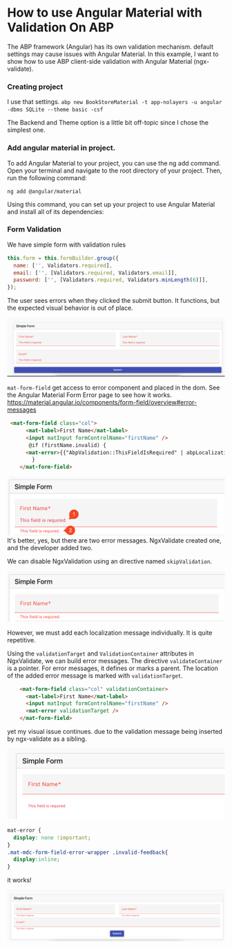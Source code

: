 # How to use Angular Material with Validation On ABP

The ABP framework (Angular) has its own validation mechanism. default settings  may cause issues with Angular Material. In this example, I want to show how to use ABP client-side validation with Angular Material (ngx-validate).

### Creating project

I use that settings. 
`abp new BookStoreMaterial -t app-nolayers -u angular -dbms SQLite --theme basic -csf`

The Backend and Theme option is a little bit off-topic since I chose the simplest one.


### Add angular material in project.

To add Angular Material to your project, you can use the ng add command. Open your terminal and navigate to the root directory of your project. Then, run the following command:



```
ng add @angular/material
```

Using this command, you can set up your project to use Angular Material and install all of its dependencies:



### Form Validation
We have simple form with validation rules

```js
this.form = this.formBuilder.group({
  name: ['', Validators.required],
  email: ['', [Validators.required, Validators.email]],
  password: ['', [Validators.required, Validators.minLength(6)]],
});
```

The user sees errors when they clicked the submit button. It functions, but the expected visual behavior is out of place.
 
 ![Image](img/1.png)


`mat-form-field` get access to error component and placed in the dom. See the Angular Material Form Error page to see how it works. 
 https://material.angular.io/components/form-field/overview#error-messages

```html
 <mat-form-field class="col">
      <mat-label>First Name</mat-label>
      <input matInput formControlName="firstName" />
       @if (firstName.invalid) {
      <mat-error>{{"AbpValidation::ThisFieldIsRequired" | abpLocalization}}</mat-error>
        }
    </mat-form-field>
```
 ![Step2](img/2.png)
It's better, yes, but there are two error messages.  NgxValidate created one, and the developer added two.

We can disable NgxValidation using an directive named `skipValidation`.

![Step3](img/3.png)

However, we must add each localization message individually. It is quite repetitive. 

Using the `validationTarget` and `ValidationContainer` attributes in NgxValidate, we can build error messages. The directive `validateContainer` is a pointer. For error messages, it defines or marks a parent. The location of the added error message is marked with `validationTarget`.

```html
    <mat-form-field class="col" validationContainer>
      <mat-label>First Name</mat-label>
      <input matInput formControlName="firstName" />
      <mat-error validationTarget />
    </mat-form-field>
```

yet my visual issue continues. due to the validation message being inserted by ngx-validate as a sibling. 

![Step4](img/4.png)

```css
mat-error {
  display: none !important;
}
.mat-mdc-form-field-error-wrapper .invalid-feedback{
  display:inline;
}
```

it works!

![Step5](img/5.png)
